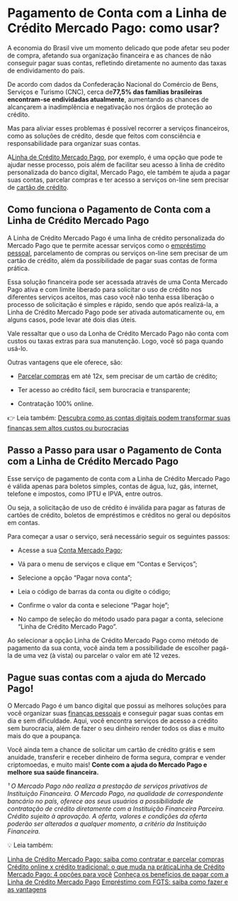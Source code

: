 # Pagamento de Conta com a Linha de Crédito Mercado Pago: como usar?

A economia do Brasil vive um momento delicado que pode afetar seu poder de compra, afetando sua organização financeira e as chances de não conseguir pagar suas contas, refletindo diretamente no aumento das taxas de endividamento do país.

De acordo com dados da Confederação Nacional do Comércio de Bens, Serviços e Turismo (CNC), cerca de**77,5% das famílias brasileiras encontram-se endividadas atualmente**, aumentando as chances de alcançarem a inadimplência e negativação nos órgãos de proteção ao crédito.

Mas para aliviar esses problemas é possível recorrer a serviços financeiros, como as soluções de crédito, desde que feitos com consciência e responsabilidade para organizar suas contas.

A[Linha de Crédito Mercado Pago](https://conteudo.mercadopago.com.br/como-funciona-o-mercado-credito), por exemplo, é uma opção que pode te ajudar nesse processo, pois além de facilitar seu acesso à linha de crédito personalizada do banco digital, Mercado Pago, ele também te ajuda a pagar suas contas, parcelar compras e ter acesso a serviços on-line sem precisar de [cartão de crédito](https://meubolso.mercadopago.com.br/cartao-de-credito-sem-anuidade).

## 

## **Como funciona o Pagamento de Conta com a Linha de Crédito Mercado Pago**

A Linha de Crédito Mercado Pago é uma linha de crédito personalizada do Mercado Pago que te permite acessar serviços como o [empréstimo pessoal](https://meubolso.mercadopago.com.br/emprestimo-pessoal), parcelamento de compras ou serviços on-line sem precisar de um cartão de crédito, além da possibilidade de pagar suas contas de forma prática.

Essa solução financeira pode ser acessada através de uma Conta Mercado Pago ativa e com limite liberado para solicitar o uso de crédito nos diferentes serviços aceitos, mas caso você não tenha essa liberação o processo de solicitação é simples e rápido, sendo que após realizá-la, a Linha de Crédito Mercado Pago pode ser ativada automaticamente ou, em alguns casos, pode levar até dois dias úteis.

Vale ressaltar que o uso da Lonha de Crédito Mercado Pago não conta com custos ou taxas extras para sua manutenção. Logo, você só paga quando usá-lo.

Outras vantagens que ele oferece, são:

- [Parcelar compras](https://meubolso.mercadopago.com.br/mercado-credito-tudo-que-voce-precisa-saber-para-contratar-e-parcelar-compras) em até 12x, sem precisar de um cartão de crédito;

- Ter acesso ao crédito fácil, sem burocracia e transparente;

- Contratação 100% online.

👉 Leia também: [Descubra como as contas digitais podem transformar suas finanças sem altos custos ou burocracias](https://meubolso.mercadopago.com.br/conta-digital-como-funciona)

## **Passo a Passo para usar o Pagamento de Conta com a Linha de Crédito Mercado Pago**

Esse serviço de pagamento de conta com a Linha de Crédito Mercado Pago é válida apenas para boletos simples, contas de água, luz, gás, internet, telefone e impostos, como IPTU e IPVA, entre outros.

Ou seja, a solicitação de uso de crédito é inválida para pagar as faturas de cartões de crédito, boletos de empréstimos e créditos no geral ou depósitos em contas.

Para começar a usar o serviço, será necessário seguir os seguintes passos:

- Acesse a sua [Conta Mercado Pago](https://meubolso.mercadopago.com.br/tudo-o-que-voce-precisa-saber-sobre-a-conta-mercado-pago); 

- Vá para o menu de serviços e clique em “Contas e Serviços”;

- Selecione a opção “Pagar nova conta”;

- Leia o código de barras da conta ou digite o código; 

- Confirme o valor da conta e selecione “Pagar hoje”; 

- No campo de seleção do método usado para pagar a conta, selecione “Linha de Crédito Mercado Pago”. 

Ao selecionar a opção Linha de Crédito Mercado Pago como método de pagamento da sua conta, você ainda tem a possibilidade de escolher pagá-la de uma vez (à vista) ou parcelar o valor em até 12 vezes.

## **Pague suas contas com a ajuda do Mercado Pago!**

O Mercado Pago é um banco digital que possui as melhores soluções para você organizar suas [finanças pessoais](https://meubolso.mercadopago.com.br/financas-pessoais-para-evitar-imprevistos-financeiros) e conseguir pagar suas contas em dia e sem dificuldade. Aqui, você encontra serviços de acesso a crédito sem burocracia, além de fazer o seu dinheiro render todos os dias e muito mais do que a poupança.

Você ainda tem a chance de solicitar um cartão de crédito grátis e sem anuidade, transferir e receber dinheiro de forma segura, comprar e vender criptomoedas, e muito mais! **Conte com a ajuda do Mercado Pago e melhore sua saúde financeira.**

*¹ O Mercado Pago não realiza a prestação de serviços privativos de Instituição Financeira. O Mercado Pago, na qualidade de correspondente bancário no país, oferece aos seus usuários a possibilidade de contratação de crédito diretamente com a Instituição Financeira Parceira. Crédito sujeito à aprovação. A oferta, valores e condições da oferta poderão ser alterados a qualquer momento, a critério da Instituição Financeira.*

💡 Leia também:

[Linha de Crédito Mercado Pago: saiba como contratar e parcelar compras](https://meubolso.mercadopago.com.br/mercado-credito-tudo-que-voce-precisa-saber-para-contratar-e-parcelar-compras)
[Crédito online x crédito tradicional: o que muda na prática](https://meubolso.mercadopago.com.br/credito-online-x-credito-tradicional-o-que-muda-na-pratica)[](https://meubolso.mercadopago.com.br/restituicao-imposto-de-renda)[Linha de Crédito Mercado Pago: 4 opções para você](https://meubolso.mercadopago.com.br/linha-credito-mercado-pago)
[Conheça os benefícios de pagar com a Linha de Crédito Mercado Pago](https://meubolso.mercadopago.com.br/conheca-os-beneficios-de-pagar-com-mercado-credito)
[Empréstimo com FGTS: saiba como fazer e as vantagens](https://meubolso.mercadopago.com.br/emprestimo-com-fgts)